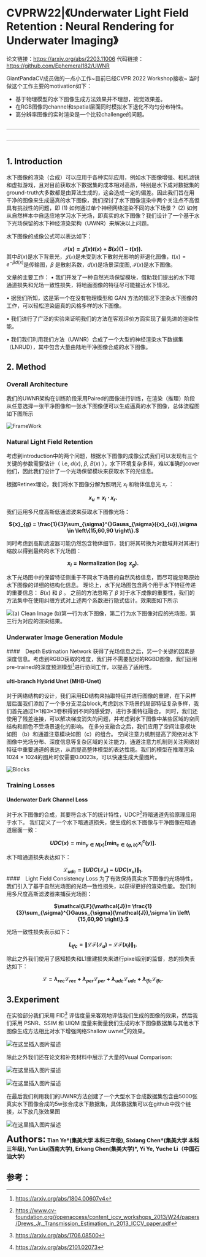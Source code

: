 # CVPRW22|《Underwater Light Field Retention : Neural Rendering for Underwater Imaging》

论文链接：https://arxiv.org/abs/2203.11006
代码链接：https://github.com/Ephemeral182/UWNR

GiantPandaCV成员做的一点小工作~目前已经CVPR 2022 Workshop接收~
当时做这个工作主要的motivation如下：
* 基于物理模型的水下图像生成方法效果并不理想，视觉效果差。
* 在RGB图像的channel和spatial层面同时模拟水下退化不均匀分布特性。
* 高分辨率图像的实时渲染是一个比较challenge的问题。



**<font size=5 color=#DCDCDC>————————————————————————————</font>**
## 1. Introduction
水下图像的渲染（合成）可以应用于各种实际应用，例如水下图像增强、相机滤镜和虚拟游戏，且对目前获取水下数据集的成本相对高昂，特别是水下成对数据集的ground-truth大多数都是由算法生成的，这会造成一定的偏差。因此我们旨在用干净的图像来生成逼真的水下图像，我们探讨了水下图像渲染中两个关注点不高但具有挑战性的问题，即 (1) 如何通过单个神经网络渲染不同的水下场景？ (2) 如何从自然样本中自适应地学习水下光场，即真实的水下图像？我们设计了一个基于水下光场保留的水下神经渲染架构（UWNR）来解决以上问题。

水下图像的成像公式可以表达如下：
**<center>$\mathcal{I}(x) = \mathcal{J}(x)t(x)+{B}(x)(1-t(x)).$</center>**
其中$B(x)$是水下背景光，$\mathcal{J(x)}$是未受到水下散射光影响的非退化图像，$t(x)=e^{-\beta d(x)}$是传输图，$\beta$ 是散射系数，$d(x)$是场景深度图, $\mathcal{I}(x)$是水下图像。

文章的主要工作：
$\bullet$  我们开发了一种自然光场保留模块，借助我们提出的水下暗通道损失和光场一致性损失，将地面图像的特征尽可能接近水下情况。

$\bullet$ 据我们所知，这是第一个在没有物理模型和 GAN 方法的情况下渲染水下图像的工作，可以轻松渲染逼真的风格多样的水下图像。

$\bullet$ 我们进行了广泛的实验来证明我们的方法在客观评价方面实现了最先进的渲染性能。

$\bullet$ 我们我们利用我们方法（UWNR）合成了一个大型的神经渲染水下数据集（LNRUD），其中包含大量由陆地干净图像合成的水下图像。

## 2. Method
### Overall Architecture
我们的UWNR架构在训练阶段采用Paired的图像进行训练，在渲染（推理）阶段从任意选择一张干净图像和一张水下图像便可以生成逼真的水下图像，总体流程图如下图所示

![FrameWork](https://img-blog.csdnimg.cn/bc9a7253c15f4231b7651bb32e22c28c.png?x-oss-process=image/watermark,type_d3F5LXplbmhlaQ,shadow_50,text_Q1NETiBA6I-c6I-cQ2hpY2tlbg==,size_20,color_FFFFFF,t_70,g_se,x_16#pic_center)

### Natural Light Field Retention ###
考虑到introduction中的两个问题，根据水下图像的成像公式我们可以发现有三个关键的参数需要估计（ i.e, $d(x)$, $\beta$, $B(x)$ ），水下环境复杂多样，难以准确的cover他们，因此我们设计了一个光场保留模块来获取水下的光信息。

根据Retinex理论，我们将水下图像分解为照明光 $x_{l}$ 和物体信息光 $x_{r}$ ：

**<center>${x}_{u} = {x}_{l} \cdot {x}_{r}.$</center>**

我们运用多尺度高斯低通滤波来获取水下图像光场：

**<center>${x}_{g} = \frac{1}{3}\sum_{\sigma}^{}Gauss_{\sigma}({x}_{u}),\sigma \in \left\{15,60,90 \right\}.$</center>**

同时考虑到高斯滤波器可能仍然包含物体细节，我们将其转换为对数域并对其进行缩放以得到最终的水下光场图： 

**<center>${x}_{l} = \operatorname{Normalization}(\operatorname{log} \; {x}_{g}).$</center>**

水下光场图中的保留特征侧重于不同水下场景的自然风格信息，而尽可能忽略原始水下图像的详细的结构化信息。 理论上，水下光场图包含两个用于水下特征传递的重要信息： $B(x)$ 和 $\beta$ 。 之前的方法忽略了 $\beta$ 对于水下成像的重要性，我们的方法集中在使用纠缠方式对上述两个系数进行隐式估计。效果图如下所示

![(a) Clean Image (b)第一行为水下图像，第二行为水下图像对应的光场图，第三行为对应的渲染结果。](https://img-blog.csdnimg.cn/850d9a043fae47db913cd22d52983866.png?x-oss-process=image/watermark,type_d3F5LXplbmhlaQ,shadow_50,text_Q1NETiBA6I-c6I-cQ2hpY2tlbg==,size_20,color_FFFFFF,t_70,g_se,x_16#pic_center)

### Underwater Image Generation Module
####　Depth Estimation Network
获得了光场信息之后，另一个关键的因素是深度信息。考虑到RGBD获取的难度，我们并不需要配对的RGBD图像，我们运用pre-trained的深度预测模型[^1]进行协同工作，以提高了适用性。
#### ulti-branch Hybrid Unet (MHB-Unet)
对于网络结构的设计，我们采用ED结构来抽取特征并进行图像的重建，在下采样层后面我们添加了一个多分支混合block,考虑到水下场景的局部特征复杂多样，我们首先通过1×1和3×3卷积得到不同的感受野，进行多重特征融合。 同时，我们还使用了残差连接，可以解决梯度消失的问题，并考虑到水下图像中某些区域的空间结构和颜色不受场景退化的影响。 在多分支融合之后，我们应用了空间注意模块如图 （b）和通道注意模块如图（c）的组合。 空间注意力机制提高了网络对水下图像中光场分布、深度信息等复杂区域的关注能力，通道注意力机制则关注网络对特征中重要通道的表达，从而提高整体模型的表达性能。我们的模型在推理渲染1024 $\times$ 1024的图片时仅需要0.0023s，可以快速生成大量图片。

![Blocks](https://img-blog.csdnimg.cn/3ab812e8fe9f4ac589c82ca9c924936e.png?x-oss-process=image/watermark,type_d3F5LXplbmhlaQ,shadow_50,text_Q1NETiBA6I-c6I-cQ2hpY2tlbg==,size_18,color_FFFFFF,t_70,g_se,x_16#pic_center)
### Training Losses
#### Underwater Dark Channel Loss
对于水下图像的合成，其要符合水下的统计特性，UDCP[^2]将暗通道先验原理应用于水下。 我们定义了一个水下暗通道损失，使生成的水下图像与干净图像在暗通道层面一致：

**<center>$U D C\left(x\right)=\min _{y \in N(x)}\left[\min _{c \in\{g, b\}} {x_{i}}^{c}(y)\right].$</center>**

水下暗通道损失表达如下：

**<center>$\mathcal{L}_{udc}=\left\|UDC\left(\mathcal{I}_{u}\right)-UDC\left(x_{u}\right)\right\|_{1}.$</center>**
####　Light Field Consistency Loss
为了有效保持真实水下图像的光场特性，我们引入了基于自然光场图的光场一致性损失，以获得更好的渲染性能。 我们利用多尺度高斯滤波器来捕获光场图：

**<center>$\mathcal{LF}(\mathcal{J})= \frac{1}{3}\sum_{\sigma}^{}Gauss_{\sigma}(\mathcal{J}),\sigma \in \left\{15,60,90 \right\}.$</center>**

光场一致性损失表示如下：

**<center>$L_{lfc} = \left\|\mathcal{LF}(\mathcal{I}_{u})-\mathcal{LF}(x_{l}) \right\|_{1}.$</center>**

除此之外我们使用了感知损失和L1重建损失来进行pixel级别的监督，总的损失表达如下：

**<center>$\mathcal{L} = \lambda_{rec}\mathcal{L}_{rec}+ \lambda_{per}\mathcal{L}_{per}+ \lambda_{udc}\mathcal{L}_{udc}+ \lambda_{lfc}\mathcal{L}_{lfc}.$</center>** 

## 3.Experiment
在实验部分我们采用 FID[^3] 评估度量来客观地评估我们生成的图像的效果，然后我们采用 PSNR、SSIM 和 UIQM 度量来衡量我们生成的水下图像数据集与其他水下图像生成方法相比对水下增强网络Shallow uwnet[^4]的效果。

![在这里插入图片描述](https://img-blog.csdnimg.cn/1673ffd4894647e995f7d8231a912a7f.png?x-oss-process=image/watermark,type_d3F5LXplbmhlaQ,shadow_50,text_Q1NETiBA6I-c6I-cQ2hpY2tlbg==,size_20,color_FFFFFF,t_70,g_se,x_16#pic_center)

 除此之外我们还在论文和补充材料中展示了大量的Vsual Comparison:

![在这里插入图片描述](https://img-blog.csdnimg.cn/833264534a7041d5aa41b60614a5c5dd.png?x-oss-process=image/watermark,type_d3F5LXplbmhlaQ,shadow_50,text_Q1NETiBA6I-c6I-cQ2hpY2tlbg==,size_20,color_FFFFFF,t_70,g_se,x_16#pic_center)

![在这里插入图片描述](https://img-blog.csdnimg.cn/75924aef691f4fc4b10d186c2c0a7cb6.png?x-oss-process=image/watermark,type_d3F5LXplbmhlaQ,shadow_50,text_Q1NETiBA6I-c6I-cQ2hpY2tlbg==,size_20,color_FFFFFF,t_70,g_se,x_16#pic_center)

在最后我们利用我们的UWNR方法创建了一个大型水下合成数据集包含由5000张真实水下图像合成的5w张合成水下数据集，具体数据集可以在github中找个链接，以下放几张效果图

![在这里插入图片描述](https://img-blog.csdnimg.cn/a5e912bdb9f34cc984c84f2cfd0b8d0b.png?x-oss-process=image/watermark,type_d3F5LXplbmhlaQ,shadow_50,text_Q1NETiBA6I-c6I-cQ2hpY2tlbg==,size_20,color_FFFFFF,t_70,g_se,x_16#pic_center)




**<font size=5>Authors:</font>** **Tian Ye<span>&#8224;</span>(集美大学 本科三年级), Sixiang Chen<span>&#8224;</span>(集美大学 本科三年级), Yun Liu(西南大学), Erkang Chen(集美大学)\*, Yi Ye, Yuche Li（中国石油大学）**

## 参考：
[^1]:https://arxiv.org/abs/1804.00607v4
[^2]:https://www.cv-foundation.org//openaccess/content_iccv_workshops_2013/W24/papers/Drews_Jr._Transmission_Estimation_in_2013_ICCV_paper.pdf
[^3]:https://arxiv.org/abs/1706.08500
[^4]:https://arxiv.org/abs/2101.02073
